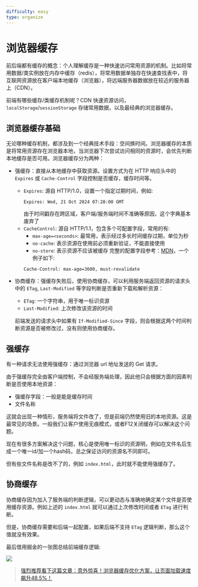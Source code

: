 ```yaml
---
difficulty: easy
type: organize
---
```


# 浏览器缓存

前后端都有缓存的概念：个人理解缓存是一种快速访问常用资源的机制。比如将常用数据/类实例放在内存中缓存（redis），将常用数据单独存在快速查找表中，将互联网资源放在客户端本地缓存（浏览器），将远端服务器数据放在较近的服务器上（CDN）。

前端有哪些缓存/类缓存机制呢？CDN 快速资源访问，`localStorage`/`sessionStorage` 存储常用数据，以及最经典的浏览器缓存。

## 浏览器缓存基础

无论哪种缓存机制，都涉及到一个经典技术手段：空间换时间。浏览器缓存的本质是将常用资源存在浏览器本地，当浏览器下次尝试访问相同的资源时，会优先判断本地缓存是否可用。浏览器缓存分为两种：
- 强缓存：直接从本地缓存中获取资源。设置方式为在 HTTP 响应头中的 `Expires` 或 `Cache-Control` 字段控制是否缓存，缓存时间等。
  - `Expires`: 源自 HTTP/1.0，设置一个指定过期时间，例如:
    ```http
    Expires: Wed, 21 Oct 2024 07:28:00 GMT
    ```
    由于时间戳存在跨区域，客户端/服务端时间不准确等原因，这个字典基本废弃了
  - `CacheControl`: 源自 HTTP/1.1，包含多个可配置字段，常用的有:
    - `max-age=<seconds>`: 最常用，表示经过多长时间缓存过期，单位为秒
    - `no-cache`: 表示资源在使用前必须重新验证，不能直接使用
    - `no-store`: 表示资源不应该被缓存
    完整的配置字段参考：[MDN](https://developer.mozilla.org/en-US/docs/Web/HTTP/Headers/Cache-Control)，一个例子如下:
    ```http
    Cache-Control: max-age=3600, must-revalidate
    ```
- 协商缓存：强缓存失败后，使用协商缓存，可以利用服务端返回资源的请求头中的 `ETag`, `Last-Modified` 等字段判断是否重新下载和解析资源：
  - `ETag`: 一个字符串，用于唯一标识资源
  - `Last-Modified`: 上次修改该资源的时间  
  
  前端发送的请求头中如果有 `If-Modified-Since` 字段，则会根据这两个时间判断资源是否被修改过，没有则使用协商缓存。

## 强缓存

有一种请求无法使用强缓存：通过浏览器 url 地址发送的 Get 请求。

由于强缓存完全由客户端控制，不会经服务端处理，因此他只会根据方面的因素判断是否使用本地资源：
- 强缓存字段：一般是能是缓存时间
- 文件名称

这就会出现一种情形，服务端将文件改了，但是前端仍然使用旧的本地资源。这是最常见的场景。一般我们让客户使用无痕模式，或者F12关闭缓存可以解决这个问题。

现在有很多方案解决这个问题，核心是使用唯一标识的资源明，例如在文件名后生成一个唯一id/加一个hash码，总之保证访问的资源名不同即可。

但有些文件名称是改不了的，例如 `index.html`，此时就不能使用强缓存了。

## 协商缓存

协商缓存因为加入了服务端的判断逻辑，可以更动态与准确地确定某个文件是否使用缓存资源。例如上述的 `index.html` 就可以通过上次修改时间或者 `ETag` 进行判断。

但是，协商缓存需要和后端一起配置，如果后端不支持 `ETag` 逻辑判断，那么这个值就没有效果。

最后借用掘金的一张图总结前端缓存逻辑:

<img src="https://p3-juejin.byteimg.com/tos-cn-i-k3u1fbpfcp/c57afe218c664ef9b92ede954c646e5d~tplv-k3u1fbpfcp-jj-mark:3024:0:0:0:q75.awebp">

> [强烈推荐看下这篇文章：意外惊喜！浏览器缓存优化方案，让页面加载速度飙升48.5%！](https://juejin.cn/post/7220270978521333797?searchId=202408190102314B8C90D609D072DB12AC)
